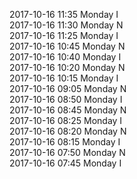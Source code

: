 2017-10-16 11:35 Monday  I  
2017-10-16 11:30 Monday  N  
2017-10-16 11:25 Monday  I  
2017-10-16 10:45 Monday  N  
2017-10-16 10:40 Monday  I  
2017-10-16 10:20 Monday  N  
2017-10-16 10:15 Monday  I  
2017-10-16 09:05 Monday  N  
2017-10-16 08:50 Monday  I  
2017-10-16 08:45 Monday  N  
2017-10-16 08:25 Monday  I  
2017-10-16 08:20 Monday  N  
2017-10-16 08:15 Monday  I  
2017-10-16 07:50 Monday  N  
2017-10-16 07:45 Monday  I  
